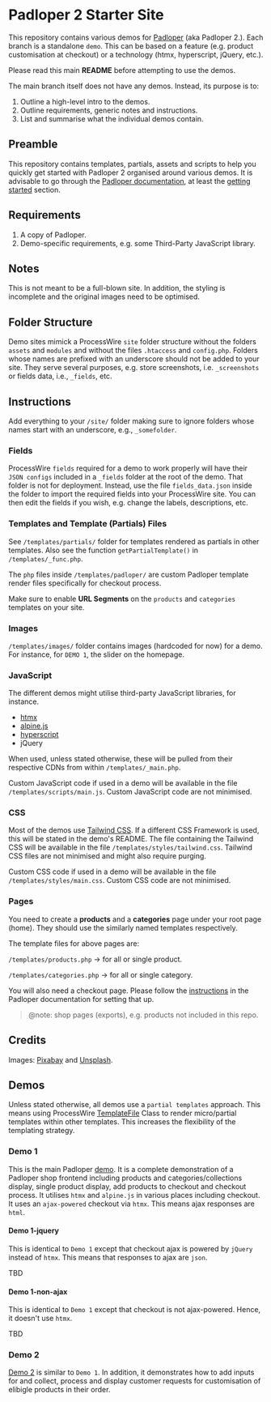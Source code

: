 ﻿# Padloper 2 Starter Site

This repository contains various demos for [Padloper](http://padloper.pw/) (aka Padloper 2.). Each branch is a standalone `demo`. This can be based on a feature (e.g. product customisation at checkout) or a technology (htmx, hyperscript, jQuery, etc.).

Please read this main **README** before attempting to use the demos.

The main branch itself does not have any demos. Instead, its purpose is to:

1. Outline a high-level intro to the demos.
2. Outline requirements, generic notes and instructions.
3. List and summarise what the individual demos contain.

## Preamble

This repository contains templates, partials, assets and scripts to help you quickly get started with Padloper 2 organised around various demos. It is advisable to go through the [Padloper documentation](https://docs.kongondo.com/), at least the [getting started](https://docs.kongondo.com/start/) section.

## Requirements

1. A copy of Padloper.
2. Demo-specific requirements, e.g. some Third-Party JavaScript library.

## Notes

This is not meant to be a full-blown site. In addition, the styling is incomplete and the original images need to be optimised.

## Folder Structure

Demo sites mimick a ProcessWire `site` folder structure without the folders `assets` and `modules` and without the files `.htaccess` and `config.php`. Folders whose names are prefixed with an underscore should not be added to your site. They serve several purposes, e.g. store screenshots, i.e. `_screenshots` or fields data, i.e., `_fields`, etc.

## Instructions

Add everything to your <code>/site/</code> folder making sure to ignore folders whose names start with an underscore, e.g., `_somefolder`.

### Fields

ProcessWire `fields` required for a demo to work properly will have their `JSON configs` included in a `_fields` folder at the root of the demo. That folder is not for deployment. Instead, use the file `fields_data.json` inside the folder to import the required fields into your ProcessWire site. You can then edit the fields if you wish, e.g. change the labels, descriptions, etc.

### Templates and Template (Partials) Files

See <code>/templates/partials/</code> folder for templates rendered as partials in other templates. Also see the function <code>getPartialTemplate()</code> in <code>/templates/_func.php</code>.

The `php` files inside <code>/templates/padloper/</code> are custom Padloper template render files specifically for checkout process.

Make sure to enable **URL Segments** on the <code>products</code> and <code>categories</code> templates on your site.

### Images

<code>/templates/images/</code> folder contains images (hardcoded for now) for a demo. For instance, for `DEMO 1`, the slider on the homepage.

### JavaScript

The different demos might utilise third-party JavaScript libraries, for instance.

- [htmx](https://htmx.org/)
- [alpine.js](https://alpinejs.dev/)
- [hyperscript](https://hyperscript.org/)
- jQuery

When used, unless stated otherwise, these will be pulled from their respective CDNs from within `/templates/_main.php`.

Custom JavaScript code if used in a demo will be available in the file `/templates/scripts/main.js`. Custom JavaScript code are not minimised.

### CSS

Most of the demos use [Tailwind CSS](https://tailwindcss.com/). If a different CSS Framework is used, this will be stated in the demo's README. The file containing the Tailwind CSS will be available in the file `/templates/styles/tailwind.css`. Tailwind CSS files are not minimised and might also require purging.

Custom CSS code if used in a demo will be available in the file `/templates/styles/main.css`. Custom CSS code are not minimised.

### Pages

You need to create a **products** and a **categories** page under your root page (home). They should use the similarly named templates respectively.

The template files for above pages are:

<code>/templates/products.php</code> -> for all or single product.

<code>/templates/categories.php</code> -> for all or single category.

You will also need a checkout page. Please follow the [instructions](https://docs.kongondo.com/start/checkout/checkout-process.html) in the Padloper documentation for setting that up.

>@note: shop pages (exports), e.g. products not included in this repo.

## Credits

Images: [Pixabay](https://pixabay.com/) and [Unsplash](https://unsplash.com/).

## Demos

Unless stated otherwise, all demos use a `partial templates` approach. This means using ProcessWire [TemplateFile](https://processwire.com/api/ref/template-file/) Class to render micro/partial templates within other templates. This increases the flexibility of the templating strategy.

### Demo 1

This is the main Padloper [demo](https://github.com/kongondo/Padloper2Starter/tree/demo-1). It is a complete demonstration of a Padloper shop frontend including products and categories/collections display, single product display, add products to checkout and checkout process. It utilises `htmx` and `alpine.js` in various places including checkout. It uses an `ajax-powered` checkout via `htmx`. This means ajax responses are `html`.


#### Demo 1-jquery

This is identical to `Demo 1` except that checkout ajax is powered by `jQuery` instead of `htmx`. This means that responses to ajax are `json`.

TBD

#### Demo 1-non-ajax

This is identical to `Demo 1` except that checkout is not ajax-powered. Hence, it doesn't use `htmx`.

TBD


### Demo 2

[Demo 2](https://github.com/kongondo/Padloper2Starter/tree/demo-2) is similar to `Demo 1`. In addition, it demonstrates how to add inputs for and collect, process and display customer requests for customisation of elibigle products in their order.
